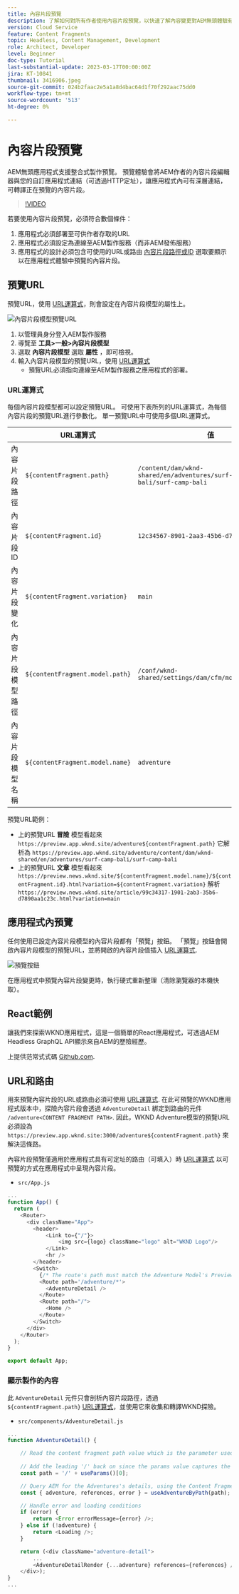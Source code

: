 ```yaml
---
title: 內容片段預覽
description: 了解如何對所有作者使用內容片段預覽，以快速了解內容變更對AEM無頭體驗有何影響。
version: Cloud Service
feature: Content Fragments
topic: Headless, Content Management, Development
role: Architect, Developer
level: Beginner
doc-type: Tutorial
last-substantial-update: 2023-03-17T00:00:00Z
jira: KT-10841
thumbnail: 3416906.jpeg
source-git-commit: 024b2faac2e5a1a8d4bac64d1f70f292aac75dd0
workflow-type: tm+mt
source-wordcount: '513'
ht-degree: 0%

---
```



# 內容片段預覽

AEM無頭應用程式支援整合式製作預覽。 預覽體驗會將AEM作者的內容片段編輯器與您的自訂應用程式連結（可透過HTTP定址），讓應用程式內可有深層連結，可轉譯正在預覽的內容片段。

>[!VIDEO](https://video.tv.adobe.com/v/3416906/?quality=12&learn=on)

若要使用內容片段預覽，必須符合數個條件：

1. 應用程式必須部署至可供作者存取的URL
1. 應用程式必須設定為連線至AEM製作服務（而非AEM發佈服務）
1. 應用程式的設計必須包含可使用的URL或路由 [內容片段路徑或ID](#url-expressions) 選取要顯示以在應用程式體驗中預覽的內容片段。

## 預覽URL

預覽URL，使用 [URL運算式](#url-expressions)，則會設定在內容片段模型的屬性上。

![內容片段模型預覽URL](./assets/preview/cf-model-preview-url.png)

1. 以管理員身分登入AEM製作服務
1. 導覽至 __工具>一般>內容片段模型__
1. 選取 __內容片段模型__ 選取 __屬性__ ，即可檢視。
1. 輸入內容片段模型的預覽URL，使用 [URL運算式](#url-expressions)
   + 預覽URL必須指向連線至AEM製作服務之應用程式的部署。

### URL運算式

每個內容片段模型都可以設定預覽URL。 可使用下表所列的URL運算式，為每個內容片段的預覽URL進行參數化。 單一預覽URL中可使用多個URL運算式。

|  | URL運算式 | 值 |
| --------------------------------------- | ----------------------------------- | ----------- |
| 內容片段路徑 | `${contentFragment.path}` | `/content/dam/wknd-shared/en/adventures/surf-camp-bali/surf-camp-bali` |
| 內容片段ID | `${contentFragment.id}` | `12c34567-8901-2aa3-45b6-d7890aa1c23c` |
| 內容片段變化 | `${contentFragment.variation}` | `main` |
| 內容片段模型路徑 | `${contentFragment.model.path}` | `/conf/wknd-shared/settings/dam/cfm/models/adventure` |
| 內容片段模型名稱 | `${contentFragment.model.name}` | `adventure` |

預覽URL範例：

+ 上的預覽URL __冒險__ 模型看起來 `https://preview.app.wknd.site/adventure${contentFragment.path}` 它解析為 `https://preview.app.wknd.site/adventure/content/dam/wknd-shared/en/adventures/surf-camp-bali/surf-camp-bali`
+ 上的預覽URL __文章__ 模型看起來 `https://preview.news.wknd.site/${contentFragment.model.name}/${contentFragment.id}.html?variation=${contentFragment.variation}` 解析 `https://preview.news.wknd.site/article/99c34317-1901-2ab3-35b6-d7890aa1c23c.html?variation=main`

## 應用程式內預覽

任何使用已設定內容片段模型的內容片段都有「預覽」按鈕。 「預覽」按鈕會開啟內容片段模型的預覽URL，並將開啟的內容片段值插入 [URL運算式](#url-expressions).

![預覽按鈕](./assets/preview/preview-button.png)

在應用程式中預覽內容片段變更時，執行硬式重新整理（清除瀏覽器的本機快取）。

## React範例

讓我們來探索WKND應用程式，這是一個簡單的React應用程式，可透過AEM Headless GraphQL API顯示來自AEM的歷險經歷。

上提供范常式式碼 [Github.com](https://github.com/adobe/aem-guides-wknd-graphql/tree/main/preview-tutorial).

## URL和路由

用來預覽內容片段的URL或路由必須可使用 [URL運算式](#url-expressions). 在此可預覽的WKND應用程式版本中，探險內容片段會透過 `AdventureDetail` 綁定到路由的元件 `/adventure<CONTENT FRAGMENT PATH>`. 因此，WKND Adventure模型的預覽URL必須設為 `https://preview.app.wknd.site:3000/adventure${contentFragment.path}` 來解決這條路。

內容片段預覽僅適用於應用程式具有可定址的路由（可填入）時 [URL運算式](#url-expressions) 以可預覽的方式在應用程式中呈現內容片段。

+ `src/App.js`

```javascript
...
function App() {
  return (
    <Router>
      <div className="App">
        <header>
            <Link to={"/"}>
                <img src={logo} className="logo" alt="WKND Logo"/>
            </Link>        
            <hr />
        </header>
        <Switch>
          {/* The route's path must match the Adventure Model's Preview URL expression. In React since the path has `/` you must use wildcards to match instead of the usual `:path` */}
          <Route path='/adventure/*'>
            <AdventureDetail />
          </Route>
          <Route path="/">
            <Home />
          </Route>
        </Switch>
      </div>
    </Router>
  );
}

export default App;
```

### 顯示製作的內容

此 `AdventureDetail` 元件只會剖析內容片段路徑，透過 `${contentFragment.path}` [URL運算式](#url-expressions)，並使用它來收集和轉譯WKND探險。

+ `src/components/AdventureDetail.js`

```javascript
...
function AdventureDetail() {

    // Read the content fragment path value which is the parameter used to query for the adventure's details
    
    // Add the leading '/' back on since the params value captures the `*` wildcard in `/adventure/*`, or everything after the first `/` in the Content Fragment path.
    const path = '/' + useParams()[0];

    // Query AEM for the Adventures's details, using the Content Fragment's `path`
    const { adventure, references, error } = useAdventureByPath(path);

    // Handle error and loading conditions
    if (error) {
        return <Error errorMessage={error} />;
    } else if (!adventure) {
        return <Loading />;
    }

    return (<div className="adventure-detail">
        ...
        <AdventureDetailRender {...adventure} references={references} />
    </div>);
}
...
```
